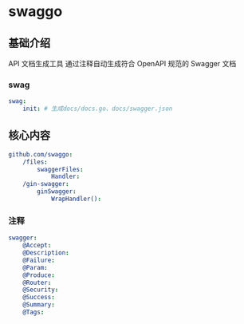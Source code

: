 # swaggo


## 基础介绍

API 文档生成工具
通过注释自动生成符合 OpenAPI 规范的 Swagger 文档



### swag
```yaml
swag:
    init: # 生成docs/docs.go、docs/swagger.json
```


## 核心内容
```yaml
github.com/swaggo:
    /files:
        swaggerFiles:
            Handler:
    /gin-swagger:
        ginSwagger:
            WrapHandler():
```


### 注释
```yaml
swagger:
    @Accept:
    @Description:
    @Failure:
    @Param:
    @Produce:
    @Router:
    @Security:
    @Success:
    @Summary:
    @Tags:
```